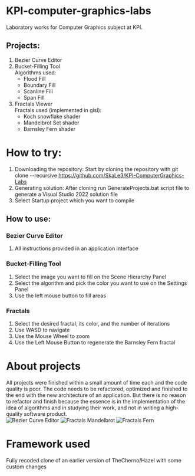 # KPI-computer-graphics-labs
Laboratory works for Computer Graphics subject at KPI.
## Projects:
1. Bezier Curve Editor
2. Bucket-Filling Tool <br>
  Algorithms used:
   - Flood Fill
   - Boundary Fill
   - Scanline Fill
   - Span Fill
3. Fractals Viewer <br>
   Fractals used (implemented in glsl):
   - Koch snowflake shader
   - Mandelbrot Set shader
   - Barnsley Fern shader

# How to try:
1. Downloading the repository:
Start by cloning the repository with git clone --recursive https://github.com/SkaLe3/KPI-ComputerGraphics-Labs
2. Generating solution:
After cloning run GenerateProjects.bat script file to generate a Visual Studio 2022 solution file
3. Select Startup project which you want to compile
## How to use:
### Bezier Curve Editor
1. All instructions provided in an application interface
### Bucket-Filling Tool
1. Select the image you want to fill on the Scene Hierarchy Panel
2. Select the algorithm and pick the color you want to use on the Settings Panel
3. Use the left mouse button to fill areas
### Fractals
1. Select the desired fractal, its color, and the number of iterations
2. Use WASD to navigate
3. Use the Mouse Wheel to zoom
4. Use the Left Mouse Button to regenerate the Barnsley Fern fractal

# About projects
  All projects were finished within a small amount of time each and the code quality is poor. The code needs to be refactored, optimized and finished to the end with the new architecture of an application. But there is no reason to refactor and finish because the essence is in the implementation of the idea of algorithms and in studying their work, and not in writing a high-quality software product. <br>
![Bezier Curve Editor](https://github.com/SkaLe3/KPI-ComputerGraphics-Labs/blob/bdbf3c601b67faaa7129f8dbed36f4b05db3b1e1/curves.jpg)
![Fractals Mandelbrot](https://github.com/SkaLe3/KPI-ComputerGraphics-Labs/blob/bdbf3c601b67faaa7129f8dbed36f4b05db3b1e1/Mandelbrot.jpg)
![Fractals Fern](https://github.com/SkaLe3/KPI-ComputerGraphics-Labs/blob/bdbf3c601b67faaa7129f8dbed36f4b05db3b1e1/fern.jpg)

 
# Framework used
Fully recoded clone of an earlier version of TheCherno/Hazel with some custom changes

